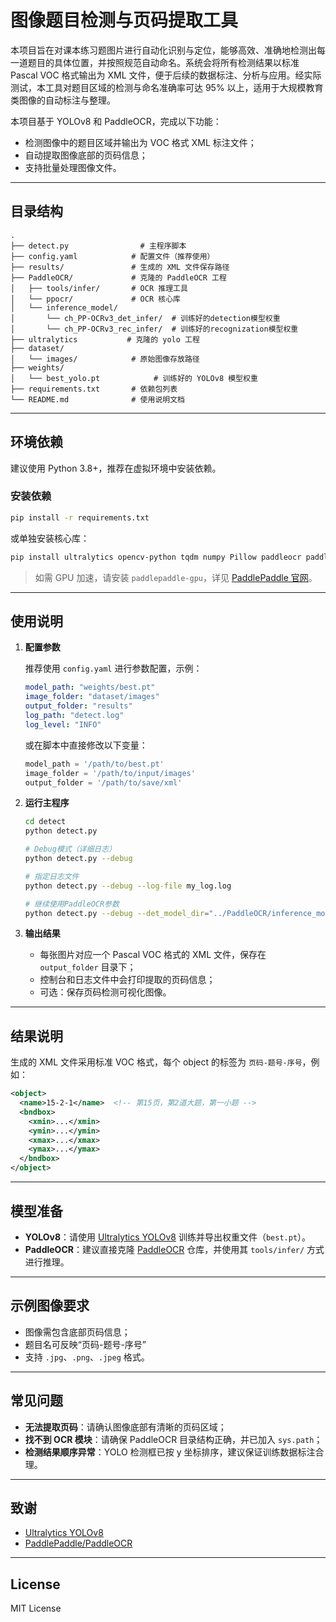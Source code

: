 # 图像题目检测与页码提取工具

本项目旨在对课本练习题图片进行自动化识别与定位，能够高效、准确地检测出每一道题目的具体位置，并按照规范自动命名。系统会将所有检测结果以标准 Pascal VOC 格式输出为 XML 文件，便于后续的数据标注、分析与应用。经实际测试，本工具对题目区域的检测与命名准确率可达 95% 以上，适用于大规模教育类图像的自动标注与整理。

本项目基于 YOLOv8 和 PaddleOCR，完成以下功能：
- 检测图像中的题目区域并输出为 VOC 格式 XML 标注文件；
- 自动提取图像底部的页码信息；
- 支持批量处理图像文件。

---

## 目录结构

```
.
├── detect.py                # 主程序脚本
├── config.yaml            # 配置文件（推荐使用）
├── results/               # 生成的 XML 文件保存路径
├── PaddleOCR/             # 克隆的 PaddleOCR 工程
│   ├── tools/infer/       # OCR 推理工具
│   └── ppocr/             # OCR 核心库
│   └── inference_model/   
│       └── ch_PP-OCRv3_det_infer/  # 训练好的detection模型权重
│       └── ch_PP-OCRv3_rec_infer/  # 训练好的recognization模型权重
├── ultralytics           # 克隆的 yolo 工程
├── dataset/
│   └── images/            # 原始图像存放路径
├── weights/
│   └── best_yolo.pt            # 训练好的 YOLOv8 模型权重
├── requirements.txt       # 依赖包列表
└── README.md              # 使用说明文档
```

---

## 环境依赖

建议使用 Python 3.8+，推荐在虚拟环境中安装依赖。

### 安装依赖

```bash
pip install -r requirements.txt
```

或单独安装核心库：

```bash
pip install ultralytics opencv-python tqdm numpy Pillow paddleocr paddlepaddle
```

> 如需 GPU 加速，请安装 `paddlepaddle-gpu`，详见 [PaddlePaddle 官网](https://www.paddlepaddle.org.cn/install/quick)。

---

## 使用说明

1. **配置参数**

   推荐使用 `config.yaml` 进行参数配置，示例：

   ```yaml
   model_path: "weights/best.pt"
   image_folder: "dataset/images"
   output_folder: "results"
   log_path: "detect.log"
   log_level: "INFO"
   ```

   或在脚本中直接修改以下变量：

   ```python
   model_path = '/path/to/best.pt'
   image_folder = '/path/to/input/images'
   output_folder = '/path/to/save/xml'
   ```

2. **运行主程序**

   ```bash
   cd detect
   python detect.py

   # Debug模式（详细日志）
   python detect.py --debug

   # 指定日志文件
   python detect.py --debug --log-file my_log.log

   # 继续使用PaddleOCR参数
   python detect.py --debug --det_model_dir="../PaddleOCR/inference_model/ch_PP-OCRv3_det_infer/" --rec_model_dir="../PaddleOCR/inference_model/ch_PP-OCRv3_rec_infer"

   ```

3. **输出结果**

   - 每张图片对应一个 Pascal VOC 格式的 XML 文件，保存在 `output_folder` 目录下；
   - 控制台和日志文件中会打印提取的页码信息；
   - 可选：保存页码检测可视化图像。

---

## 结果说明

生成的 XML 文件采用标准 VOC 格式，每个 object 的标签为 `页码-题号-序号`，例如：

```xml
<object>
  <name>15-2-1</name>  <!-- 第15页，第2道大题，第一小题 -->
  <bndbox>
    <xmin>...</xmin>
    <ymin>...</ymin>
    <xmax>...</xmax>
    <ymax>...</ymax>
  </bndbox>
</object>
```

---

## 模型准备

- **YOLOv8**：请使用 [Ultralytics YOLOv8](https://github.com/ultralytics/ultralytics) 训练并导出权重文件（`best.pt`）。
- **PaddleOCR**：建议直接克隆 [PaddleOCR](https://github.com/PaddlePaddle/PaddleOCR) 仓库，并使用其 `tools/infer/` 方式进行推理。

---

## 示例图像要求

- 图像需包含底部页码信息；
- 题目名可反映“页码-题号-序号”
- 支持 `.jpg`、`.png`、`.jpeg` 格式。

---

## 常见问题

- **无法提取页码**：请确认图像底部有清晰的页码区域；
- **找不到 OCR 模块**：请确保 PaddleOCR 目录结构正确，并已加入 `sys.path`；
- **检测结果顺序异常**：YOLO 检测框已按 y 坐标排序，建议保证训练数据标注合理。

---

## 致谢

- [Ultralytics YOLOv8](https://github.com/ultralytics/ultralytics)
- [PaddlePaddle/PaddleOCR](https://github.com/PaddlePaddle/PaddleOCR)

---

## License

MIT License
